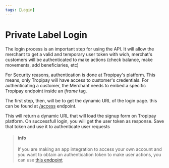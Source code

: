 ```yaml
---
tags: [Login]
---
```

# Private Label Login

The login process is an important step for using the API. It will allow the merchant to get a valid and temporary user token with wich, merchat's customers will be authenticated to make actions (check balance, make movements, add beneficiaries, etc)

For Security reasons, authentication is done at Tropipay's platform. This means, only Tropipay will have access to customer's credentials. For authenticating a customer, the Merchant needs to embed a specific Tropipay endpoint inside an *iframe* tag.

The first step, then, will be to get the dynamic URL of the login page. this can be found at [/access](/reference/Tropipay-API.v2.yaml/paths/~1access/post) endpoint.

This will return a dynamic URL that will load the signup form on Tropipay platform. On successfull login, you will get the user token as response. Save that token and use it to authenticate user requests

<!-- theme: info -->
>#### info
> If you are making an app integration to access your own account and you want to obtain an authentication token to make user actions, you can use [this endpoint](/reference/Tropipay-API.v2.yaml/paths/~1access~1token/post)
